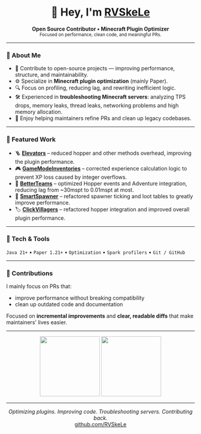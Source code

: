 <h1 align="center">👋 Hey, I'm <a href="https://github.com/RVSkeLe">RVSkeLe</a></h1>

<p align="center">
  <b>Open Source Contributor • Minecraft Plugin Optimizer</b><br>
  <sub>Focused on performance, clean code, and meaningful PRs.</sub>
</p>

---

### 🧠 About Me
- 🧩 Contribute to open-source projects — improving performance, structure, and maintainability.
- ⚙️ Specialize in **Minecraft plugin optimization** (mainly Paper).
- 🔍 Focus on profiling, reducing lag, and rewriting inefficient logic.
- 🛠️ Experienced in **troubleshooting Minecraft servers**: analyzing TPS drops, memory leaks, thread leaks, networking problems and high memory allocation.
- 💬 Enjoy helping maintainers refine PRs and clean up legacy codebases.

---

### 🚀 Featured Work
- 🪜 **[Elevators](https://github.com/RVSkeLe/Elevators)** – reduced hopper and other methods overhead, improving the plugin performance.
- 🎮 **[GameModeInventories](https://github.com/RVSkeLe/GameModeInventories)** – corrected experience calculation logic to prevent XP loss caused by integer overflows.
- 👥 **[BetterTeams](https://github.com/RVSkeLe/BetterTeams)** – optimized Hopper events and Adventure integration, reducing lag from ~30mspt to 0.01mspt at most.  
- 🐉 **[SmartSpawner](https://github.com/RVSkeLe/SmartSpawner)** – refactored spawner ticking and loot tables to greatly improve performance.
- 🏷️ **[ClickVillagers](https://github.com/RVSkeLe/ClickVillagers)** – refactored hopper integration and improved overall plugin performance.

---

### 🔧 Tech & Tools
`Java 21+` • `Paper 1.21+` • `Optimization` • `Spark profilers` • `Git / GitHub`

---

### 🤝 Contributions
I mainly focus on PRs that:
- improve performance without breaking compatibility
- clean up outdated code and documentation

Focused on **incremental improvements** and **clear, readable diffs** that make maintainers' lives easier.

---

<p align="center">
  <img src="https://github-readme-stats.vercel.app/api?username=RVSkeLe&show_icons=true&theme=tokyonight&hide_border=true" height="160" />
  <img src="https://github-profile-summary-cards.vercel.app/api/cards/profile-details?username=RVSkeLe&theme=tokyonight" height="160" />
</p>

---

<p align="center">
  <i>Optimizing plugins. Improving code. Troubleshooting servers. Contributing back.</i><br>
  <a href="https://github.com/RVSkeLe">github.com/RVSkeLe</a>
</p>
